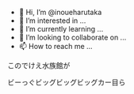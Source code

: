 - 👋 Hi, I’m @inoueharutaka
- 👀 I’m interested in ...
- 🌱 I’m currently learning ...
- 💞️ I’m looking to collaborate on ...
- 📫 How to reach me ...

<!---
inoueharutaka/inoueharutaka is a ✨ special ✨ repository because its `README.md` (this file) appears on your GitHub profile.
You can click the Preview link to take a look at your changes.
--->


このでけえ水族館が

ビーっぐビッグビッグビッグカー目ら
